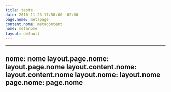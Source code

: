 ```yaml
---
title: teste
date: 2016-11-23 17:58:00 -02:00
page.nome: metapage
content.nome: metacontent
nome: metanome
layout: default
---
```


---
nome: nome
layout.page.nome: layout.page.nome
layout.content.nome: layout.content.nome
layout.nome: layout.nome
page.nome: page.nome
---